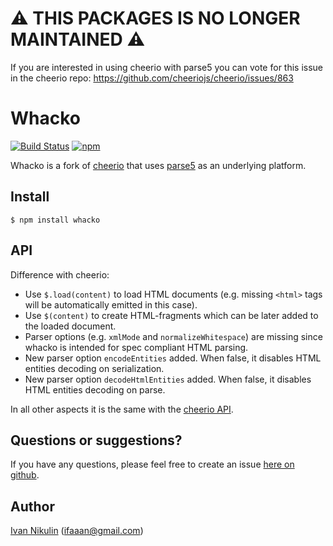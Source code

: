 # :warning: THIS PACKAGES IS NO LONGER MAINTAINED :warning:
If you are interested in using cheerio with parse5 you can vote for this issue in the cheerio repo: https://github.com/cheeriojs/cheerio/issues/863

# Whacko
[![Build Status](https://api.travis-ci.org/inikulin/whacko.svg)](https://travis-ci.org/inikulin/whacko)
[![npm](https://img.shields.io/npm/v/whacko.svg)](https://www.npmjs.com/package/whacko)

Whacko is a fork of [cheerio](https://github.com/cheeriojs/cheerio) that uses [parse5](https://github.com/inikulin/parse5) as an underlying platform.

## Install
```
$ npm install whacko
```

## API
Difference with cheerio:
* Use `$.load(content)` to load HTML documents (e.g. missing `<html>` tags will be automatically emitted in this case).
* Use `$(content)` to create HTML-fragments which can be later added to the loaded document.
* Parser options (e.g. `xmlMode` and `normalizeWhitespace`) are missing since whacko is intended for spec compliant HTML parsing.
* New parser option `encodeEntities` added. When false, it disables HTML entities decoding on serialization.
* New parser option `decodeHtmlEntities` added. When false, it disables HTML entities decoding on parse.

In all other aspects it is the same with the [cheerio API](https://github.com/cheeriojs/cheerio#api).

## Questions or suggestions?
If you have any questions, please feel free to create an issue [here on github](https://github.com/inikulin/whacko/issues).


## Author
[Ivan Nikulin](https://github.com/inikulin) (ifaaan@gmail.com)
